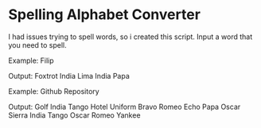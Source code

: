 # Spelling Alphabet Converter
I had issues trying to spell words, so i created this script.
Input a word that you need to spell.

Example:
Filip

Output:
Foxtrot India Lima India Papa


Example:
Github Repository

Output:
Golf India Tango Hotel Uniform Bravo <Space> Romeo Echo Papa Oscar Sierra India Tango Oscar Romeo Yankee
